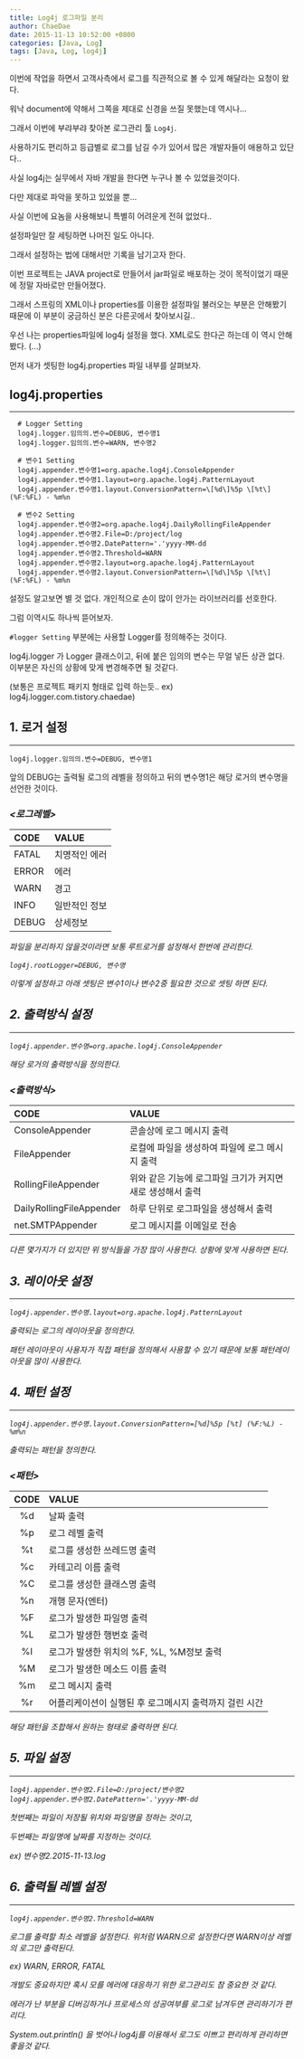 ```yaml
---
title: Log4j 로그파일 분리
author: ChaeDae
date: 2015-11-13 10:52:00 +0800
categories: [Java, Log]
tags: [Java, Log, log4j]
---
```


이번에 작업을 하면서 고객사측에서 로그를 직관적으로 볼 수 있게 해달라는 요청이 왔다.

워낙 document에 약해서 그쪽을 제대로 신경을 쓰질 못했는데 역시나...  
  

그래서 이번에 부랴부랴 찾아본 로그관리 툴 `Log4j`.

사용하기도 편리하고 등급별로 로그를 남길 수가 있어서 많은 개발자들이 애용하고 있단다..

사실 log4j는 실무에서 자바 개발을 한다면 누구나 볼 수 있었을것이다.

다만 제대로 파악을 못하고 있었을 뿐...  
  

사실 이번에 요놈을 사용해보니 특별히 어려운게 전혀 없었다..

설정파일만 잘 세팅하면 나머진 일도 아니다.

그래서 설정하는 법에 대해서만 기록을 남기고자 한다.  
  

이번 프로젝트는 JAVA project로 만들어서 jar파일로 배포하는 것이 목적이었기 때문에 정말 자바로만 만들어졌다.

그래서 스프링의 XML이나 properties를 이용한 설정파일 불러오는 부분은 안해봤기 때문에 이 부분이 궁금하신 분은 다른곳에서 찾아보시길..  
  
  
우선 나는 properties파일에 log4j 설정을 했다. XML로도 한다곤 하는데 이 역시 안해봤다. (...)

먼저 내가 셋팅한 log4j.properties 파일 내부를 살펴보자.

## log4j.properties
---

```properties
  # Logger Setting 
  log4j.logger.임의의.변수=DEBUG, 변수명1 
  log4j.logger.임의의.변수=WARN, 변수명2   

  # 변수1 Setting 
  log4j.appender.변수명1=org.apache.log4j.ConsoleAppender 
  log4j.appender.변수명1.layout=org.apache.log4j.PatternLayout 
  log4j.appender.변수명1.layout.ConversionPattern=\[%d\]%5p \[%t\] (%F:%FL) - %m%n   

  # 변수2 Setting 
  log4j.appender.변수명2=org.apache.log4j.DailyRollingFileAppender 
  log4j.appender.변수명2.File=D:/project/log 
  log4j.appender.변수명2.DatePattern='.'yyyy-MM-dd 
  log4j.appender.변수명2.Threshold=WARN 
  log4j.appender.변수명2.layout=org.apache.log4j.PatternLayout 
  log4j.appender.변수명2.layout.ConversionPattern=\[%d\]%5p \[%t\] (%F:%FL) - %m%n  
```

설정도 알고보면 별 것 없다. 개인적으로 손이 많이 안가는 라이브러리를 선호한다.

그럼 이역시도 하나씩 뜯어보자.  
  

`#logger Setting` 부분에는 사용할 Logger를 정의해주는 것이다.

log4j.logger 가 Logger 클래스이고, 뒤에 붙은 임의의 변수는 무얼 넣든 상관 없다.  
이부분은 자신의 상황에 맞게 변경해주면 될 것같다.  
  
  
(보통은 프로젝트 패키지 형태로 입력 하는듯.. ex) log4j.logger.com.tistory.chaedae)

## 1. 로거 설정
---

```properties
log4j.logger.임의의.변수=DEBUG, 변수명1
```

앞의 DEBUG는 출력될 로그의 레벨을 정의하고 뒤의 변수명1은 해당 로거의 변수명을 선언한 것이다.

### <i><로그레벨>

| CODE  | VALUE      |
|:------|:-----------|
| FATAL | 치명적인 에러 |
| ERROR | 에러        |
| WARN  | 경고        |
| INFO  | 일반적인 정보 |
| DEBUG | 상세정보     |

_파일을 분리하지 않을것이라면 보통 루트로거를 설정해서 한번에 관리한다._

```properties
log4j.rootLogger=DEBUG, 변수명
```

이렇게 설정하고 아래 셋팅은 변수1이나 변수2중 필요한 것으로 셋팅 하면 된다.

## 2. 출력방식 설정
---

```properties
log4j.appender.변수명=org.apache.log4j.ConsoleAppender
```

해당 로거의 출력방식을 정의한다.

### <i><출력방식>

| CODE                     | VALUE                                        |
|:-------------------------|:---------------------------------------------|
| ConsoleAppender          | 콘솔상에 로그 메시지 출력                          |
| FileAppender             | 로컬에 파일을 생성하여 파일에 로그 메시지 출력          |
| RollingFileAppender      | 위와 같은 기능에 로그파일 크기가 커지면 새로 생성해서 출력 |
| DailyRollingFileAppender | 하루 단위로 로그파일을 생성해서 출력                  |
| net.SMTPAppender         | 로그 메시지를 이메일로 전송                         |

다른 몇가지가 더 있지만 위 방식들을 가장 많이 사용한다. 상황에 맞게 사용하면 된다.

## 3. 레이아웃 설정
---

```properties
log4j.appender.변수명.layout=org.apache.log4j.PatternLayout
```

출력되는 로그의 레이아웃을 정의한다.

패턴 레이아웃이 사용자가 직접 패턴을 정의해서 사용할 수 있기 때문에 보통 패턴레이아웃을 많이 사용한다.

## 4. 패턴 설정
---

```properties
log4j.appender.변수명.layout.ConversionPattern=[%d]%5p [%t] (%F:%L) - %m%n
```

출력되는 패턴을 정의한다.

### <i><패턴>

| CODE | VALUE                                    |
|:-----:|:-----------------------------------------|
| %d    | 날짜 출력                                  |
| %p    | 로그 레벨 출력                              | 
| %t    | 로그를 생성한 쓰레드명 출력                     |
| %c    | 카테고리 이름 출력                           |
| %C    | 로그를 생성한 클래스명 출력                     |
| %n    | 개행 문자(엔터)                             |
| %F    | 로그가 발생한 파일명 출력                      |
| %L    | 로그가 발생한 행번호 출력                      |
| %I    | 로그가 발생한 위치의 %F, %L, %M정보 출력        |
| %M    | 로그가 발생한 메소드 이름 출력                  |
| %m    | 로그 메시지 출력                             |
| %r    | 어플리케이션이 실행된 후 로그메시지 출력까지 걸린 시간 |

해당 패턴을 조합해서 원하는 형태로 출력하면 된다.

## 5. 파일 설정
---

```properties
log4j.appender.변수명2.File=D:/project/변수명2
log4j.appender.변수명2.DatePattern='.'yyyy-MM-dd
```

첫번째는 파일이 저장될 위치와 파일명을 정하는 것이고,

두번째는 파일명에 날짜를 지정하는 것이다.

ex) 변수명2.2015-11-13.log

## 6. 출력될 레벨 설정
---

```properties
log4j.appender.변수명2.Threshold=WARN
```

로그를 출력할 최소 레벨을 설정한다. 위처럼 WARN으로 설정한다면 WARN이상 레벨의 로그만 출력된다.

ex) WARN, ERROR, FATAL  
  
  
개발도 중요하지만 혹시 모를 에러에 대응하기 위한 로그관리도 참 중요한 것 같다.

에러가 난 부분을 디버깅하거나 프로세스의 성공여부를 로그로 남겨두면 관리하기가 편리다.

System.out.println() 을 벗어나 log4j를 이용해서 로그도 이쁘고 편리하게 관리하면 좋을것 같다.